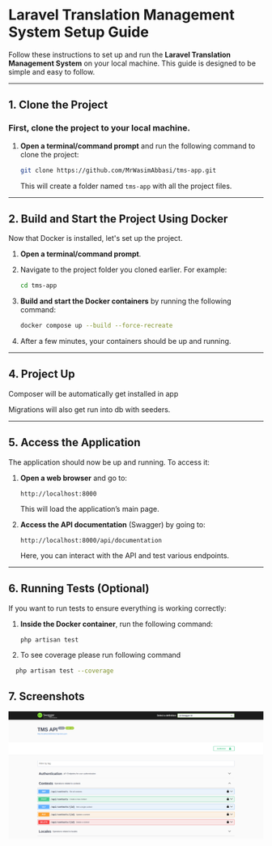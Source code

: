 # Laravel Translation Management System Setup Guide

Follow these instructions to set up and run the **Laravel Translation Management System** on your local machine. This guide is designed to be simple and easy to follow.

---

## 1. **Clone the Project**

### First, clone the project to your local machine.
 
1. **Open a terminal/command prompt** and run the following command to clone the project:

    ```bash
    git clone https://github.com/MrWasimAbbasi/tms-app.git
    ```

   This will create a folder named `tms-app` with all the project files.

---

## 2. **Build and Start the Project Using Docker**

Now that Docker is installed, let's set up the project.

1. **Open a terminal/command prompt**.

2. Navigate to the project folder you cloned earlier. For example:

    ```bash
    cd tms-app
    ```

3. **Build and start the Docker containers** by running the following command:

    ```bash
    docker compose up --build --force-recreate
    ```

4. After a few minutes, your containers should be up and running.

---

## 4. **Project Up**

Composer will be automatically get installed in app

Migrations will also get run into db with seeders.

---

## 5. **Access the Application**

The application should now be up and running. To access it:

1. **Open a web browser** and go to:

    ```
    http://localhost:8000
    ```

   This will load the application’s main page.

2. **Access the API documentation** (Swagger) by going to:

    ```
    http://localhost:8000/api/documentation
    ```

   Here, you can interact with the API and test various endpoints.

---

## 6. **Running Tests (Optional)**

If you want to run tests to ensure everything is working correctly:

1. **Inside the Docker container**, run the following command:

    ```bash
    php artisan test
    ```
2. To see coverage please run following command
  ```bash
    php artisan test --coverage
```

## 7. **Screenshots**
![SWAGGER](img.png)
